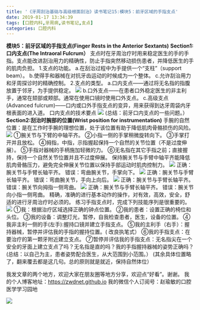 ```yaml
---
title: '《牙周刮治基础与高级根面刮治》读书笔记15:模块5：前牙区域的手指支点'
date: 2019-01-17 13:34:39
tags: [口腔内科,牙周病,读书笔记,支点]
categories: 口腔内科
---
```

**模块5：前牙区域的手指支点(Finger Rests in the Anterior Sextants)**
**Section1:口内支点(The Intraoral Fulcrum）**
支点时在牙周治疗时用来稳定医生的手的手指。支点能改进刮治用力的精确性，防止手指突然移动损伤患者，并降低医生的手的肌肉负担。
1.支点的功能。
a.在刮治过程中为手提供一个“支柱”（support beam）。
b.使得手和器械在对抗牙齿运动的时候成为一个整体。
c.允许刮治用力和牙周探诊时的精确控制。
2.支点的类型。
a.口内支点——通过将无名指的指腹放置于邻牙，为手提供稳定。
![](https://zymblog-1258069789.cos.ap-chengdu.myqcloud.com/blog0086-yzgzjc15/01.png)
b.口外支点——在患者口外稳定医生的非主利手，通常在颏部或颊部。通常在使用口镜时使用口外支点。
c.高级支点(Advanced fulcrum)——口内或口外手指支点的变异，用来获得到达牙周袋内牙根表面的进入道。
口内支点的技术要点
![](https://zymblog-1258069789.cos.ap-chengdu.myqcloud.com/blog0086-yzgzjc15/02.png)
(总结：前牙口内支点的一些问题。）
**Section2:刮治时腕部的位置(Wrist position for instrumentation)**
手腕的自然位置：是在工作时手腕的理想位置，处于该位置有助于降低肌肉骨骼损伤的风险。
![](https://zymblog-1258069789.cos.ap-chengdu.myqcloud.com/blog0086-yzgzjc15/03.png)
①腕关节与下臂的中轴平齐。
②小指一侧的手掌稍微旋转向下。
③手掌打开并且放松。
④拇指，中指，示指握起保持一个自然的关节位置（不是过度伸展）。
⑤手指对器械的手柄施加轻微的力。
⑥无名指在其它手指之前；直接握持，保持一个自然关节位置并且不过度伸展。
保持腕关节与手臂中轴平齐能降低肌肉骨骼压力，避免完全伸展关节位置以保持手部运动时肌肉控制力。
![](https://zymblog-1258069789.cos.ap-chengdu.myqcloud.com/blog0086-yzgzjc15/04.png)
正确：腕关节与手臂长轴平齐。
错误：弯曲腕关节，手掌向下。
![](https://zymblog-1258069789.cos.ap-chengdu.myqcloud.com/blog0086-yzgzjc15/05.png)
正确：腕关节与手臂长轴平齐。
错误：弯曲腕关节，手向上向后。
![](https://zymblog-1258069789.cos.ap-chengdu.myqcloud.com/blog0086-yzgzjc15/06.png)
正确：腕关节与手臂长轴平齐。
错误：腕关节向拇指一侧弯曲。
![](https://zymblog-1258069789.cos.ap-chengdu.myqcloud.com/blog0086-yzgzjc15/07.png)
正确：腕关节与手臂长轴平齐。
错误：腕关节向小指一侧弯曲。
精确，准确的进行基本动作的操作，对有效，高效，安全，舒适的进行牙周治疗时必须的。
练习手指支点时，完成下列技能序列是很重要的。
![](https://zymblog-1258069789.cos.ap-chengdu.myqcloud.com/blog0086-yzgzjc15/08.png)
①我：根据治疗区域选择正确的钟点位置。
②我的患者：设置正确的椅位和头位。
③我的设备：调整灯光，暂停，自我检查患者，医生，设备的位置。
④我非主利一侧的手(左手):握持口镜并建立手指支点。
⑤我的主利手（右手）：握持器械，暂停并评估我的手指的握持位置。( 改良执笔式）
⑥我的手指支点：在要治疗的第一颗牙附近建立支点。
⑦暂停并评估我的手指支点：无名指尖在一个安全的牙面上建立支点了吗？无名指是直的吗？我的手指握持器械的姿势正确吗？
(总结：以自己为主，患者姿势配合医生，从大范围到小范围。）
(其余具体位置略了，翻来覆去都是这几句。总的原则就是就近，保持自然体位）

我发文章的两个地方，欢迎大家在朋友圈等地方分享，欢迎点“好看”。谢谢。
我的个人博客地址：https://zwdnet.github.io
我的微信个人订阅号：赵瑜敏的口腔医学学习园地

![](https://zymblog-1258069789.cos.ap-chengdu.myqcloud.com/other/wx.jpg)